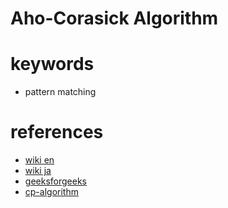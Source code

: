 # Aho-Corasick Algorithm 


# keywords 
- pattern matching



# references 
- [wiki en](https://en.wikipedia.org/wiki/Aho%E2%80%93Corasick_algorithm)
- [wiki ja](https://ja.wikipedia.org/wiki/%E3%82%A8%E3%82%A4%E3%83%9B%E2%80%93%E3%82%B3%E3%83%A9%E3%82%B7%E3%83%83%E3%82%AF%E6%B3%95)
- [geeksforgeeks](https://www.geeksforgeeks.org/aho-corasick-algorithm-pattern-searching/)
- [cp-algorithm](https://cp-algorithms.com/string/aho_corasick.html)
